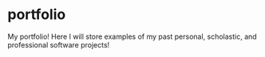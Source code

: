 # portfolio
My portfolio! Here I will store examples of my past personal, scholastic, and professional software projects! 
